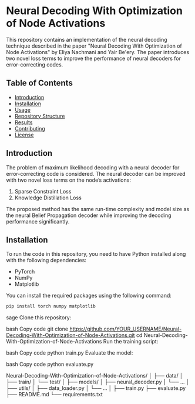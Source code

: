 # Neural Decoding With Optimization of Node Activations

This repository contains an implementation of the neural decoding technique described in the paper "Neural Decoding With Optimization of Node Activations" by Eliya Nachmani and Yair Be'ery. The paper introduces two novel loss terms to improve the performance of neural decoders for error-correcting codes.

## Table of Contents
- [Introduction](#introduction)
- [Installation](#installation)
- [Usage](#usage)
- [Repository Structure](#repository-structure)
- [Results](#results)
- [Contributing](#contributing)
- [License](#license)

## Introduction

The problem of maximum likelihood decoding with a neural decoder for error-correcting code is considered. The neural decoder can be improved with two novel loss terms on the node’s activations:
1. Sparse Constraint Loss
2. Knowledge Distillation Loss

The proposed method has the same run-time complexity and model size as the neural Belief Propagation decoder while improving the decoding performance significantly.

## Installation

To run the code in this repository, you need to have Python installed along with the following dependencies:
- PyTorch
- NumPy
- Matplotlib

You can install the required packages using the following command:

```bash
pip install torch numpy matplotlib
```

sage
Clone this repository:

bash
Copy code
git clone https://github.com/YOUR_USERNAME/Neural-Decoding-With-Optimization-of-Node-Activations.git
cd Neural-Decoding-With-Optimization-of-Node-Activations
Run the training script:

bash
Copy code
python train.py
Evaluate the model:

bash
Copy code
python evaluate.py



Neural-Decoding-With-Optimization-of-Node-Activations/
│
├── data/
│   ├── train/
│   └── test/
│
├── models/
│   ├── neural_decoder.py
│   └── ...
│
├── utils/
│   ├── data_loader.py
│   └── ...
│
├── train.py
├── evaluate.py
├── README.md
└── requirements.txt


